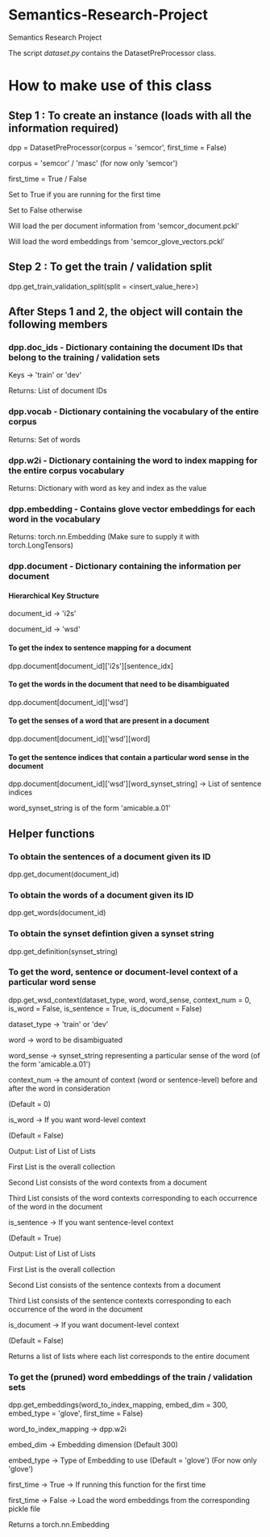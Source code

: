 # Semantics-Research-Project
Semantics Research Project

The script *dataset.py* contains the DatasetPreProcessor class.

# How to make use of this class

## Step 1 : To create an instance (loads with all the information required)
dpp = DatasetPreProcessor(corpus = 'semcor', first_time = False)

corpus = 'semcor' / 'masc' (for now only 'semcor')

first_time = True / False

Set to True if you are running for the first time

Set to False otherwise

Will load the per document information from 'semcor_document.pckl'

Will load the word embeddings from 'semcor_glove_vectors.pckl'

## Step 2 : To get the train / validation split
dpp.get_train_validation_split(split = <insert_value_here>)

## After Steps 1 and 2, the object will contain the following members
### dpp.doc_ids - Dictionary containing the document IDs that belong to the training / validation sets
Keys -> 'train' or 'dev'

Returns: List of document IDs

### dpp.vocab - Dictionary containing the vocabulary of the entire corpus

Returns: Set of words

### dpp.w2i - Dictionary containing the word to index mapping for the entire corpus vocabulary

Returns: Dictionary with word as key and index as the value

### dpp.embedding - Contains glove vector embeddings for each word in the vocabulary
Returns: torch.nn.Embedding (Make sure to supply it with torch.LongTensors)

### dpp.document - Dictionary containing the information per document
#### Hierarchical Key Structure
document_id -> 'i2s'

document_id -> 'wsd'

#### To get the index to sentence mapping for a document
dpp.document[document_id]['i2s'][sentence_idx]

#### To get the words in the document that need to be disambiguated
dpp.document[document_id]['wsd']

#### To get the senses of a word that are present in a document
dpp.document[document_id]['wsd'][word]

#### To get the sentence indices that contain a particular word sense in the document
dpp.document[document_id]['wsd'][word_synset_string] -> List of sentence indices

word_synset_string is of the form 'amicable.a.01'

## Helper functions
### To obtain the sentences of a document given its ID
dpp.get_document(document_id)

### To obtain the words of a document given its ID
dpp.get_words(document_id)

### To obtain the synset defintion given a synset string
dpp.get_definition(synset_string)

### To get the word, sentence or document-level context of a particular word sense
dpp.get_wsd_context(dataset_type, word, word_sense, context_num = 0, is_word = False, is_sentence = True, is_document = False)

dataset_type -> 'train' or 'dev'

word -> word to be disambiguated

word_sense -> synset_string representing a particular sense of the word (of the form 'amicable.a.01')

context_num -> the amount of context (word or sentence-level) before and after the word in consideration

(Default = 0)

is_word -> If you want word-level context

(Default = False)

Output: List of List of Lists 

First List is the overall collection

Second List consists of the word contexts from a document

Third List consists of the word contexts corresponding to each occurrence of the word in the document

is_sentence -> If you want sentence-level context

(Default = True)

Output: List of List of Lists 

First List is the overall collection

Second List consists of the sentence contexts from a document

Third List consists of the sentence contexts corresponding to each occurrence of the word in the document

is_document -> If you want document-level context

(Default = False)

Returns a list of lists where each list corresponds to the entire document

### To get the (pruned) word embeddings of the train / validation sets
dpp.get_embeddings(word_to_index_mapping, embed_dim = 300, embed_type = 'glove', first_time = False)

word_to_index_mapping -> dpp.w2i

embed_dim -> Embedding dimension (Default 300)

embed_type -> Type of Embedding to use (Default = 'glove') (For now only 'glove')

first_time -> True -> If running this function for the first time

first_time -> False -> Load the word embeddings from the corresponding pickle file

Returns a torch.nn.Embedding
